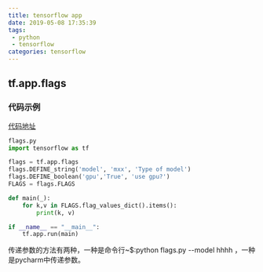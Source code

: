 ```yaml
---
title: tensorflow app
date: 2019-05-08 17:35:39
tags:
 - python
 - tensorflow
categories: tensorflow
---
```


## tf.app.flags
### 代码示例
[代码地址](https://github.com/mxxhcm/code/blob/master/tf/some_ops/tf_app.py )
``` python
flags.py
import tensorflow as tf

flags = tf.app.flags
flags.DEFINE_string('model', 'mxx', 'Type of model')
flags.DEFINE_boolean('gpu','True', 'use gpu?')
FLAGS = flags.FLAGS

def main(_):
    for k,v in FLAGS.flag_values_dict().items():
        print(k, v)

if __name__ == "__main__":
    tf.app.run(main)
```
传递参数的方法有两种，一种是命令行~$:python flags.py --model hhhh ，一种是pycharm中传递参数。
